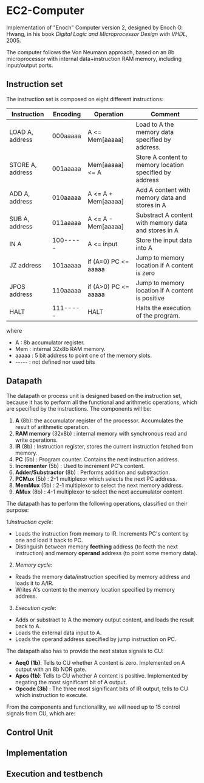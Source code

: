 # EC2-Computer

Implementation of "Enoch" Computer version 2, designed by Enoch O. Hwang, in his book _Digital Logic and Microprocessor Design with VHDL_, 2005.

The computer follows the Von Neumann approach, based on an 8b microprocessor with internal data+instruction RAM memory, including input/output ports.

## Instruction set

The instruction set is composed on eight different instructions:

|   Instruction    |    Encoding    |      Operation       |                       Comment                            |
|------------------|----------------|----------------------|----------------------------------------------------------|
| LOAD A, address  |    000aaaaa    |    A <= Mem[aaaaa]   |  Load to A the memory data specified by address.         |
| STORE A, address |    001aaaaa    |    Mem[aaaaa] <= A   |  Store A content to memory location specified by address |
|  ADD A, address  |    010aaaaa    |  A <= A + Mem[aaaaa] |  Add A content with memory data and stores in A          |
|  SUB A, address  |    011aaaaa    |  A <= A - Mem[aaaaa] |  Substract A content with memory data and stores in A    |
|       IN A       |    100-----    |      A <= input      |  Store the input data into A                             |
|   JZ address     |    101aaaaa    | if (A=0) PC <= aaaaa |  Jump to memory location if A content is zero            |
|  JPOS address    |    110aaaaa    | if (A>0) PC <= aaaaa |  Jump to memory location if A content is positive        |
|       HALT       |    111-----    |         HALT         |  Halts the execution of the program.                     |

 where 
 + A : 8b accumulator register.
 + Mem : internal 32x8b RAM memory.
 + aaaaa : 5 bit address to point one of the memory slots.
 + ----- : not defined nor used bits
 
 ## Datapath
 
The datapath or process unit is designed based on the instruction set, because it has to perform all the functional and arithmetic operations, which are specified by the instructions. The components will be:

1. **A** (8b): the accumulator register of the processor. Accumulates the result of arithmetic operation.
2. **RAM memory** (32x8b) : internal memory with synchronous read and write operations. 
3. **IR** (8b) : Instruction register, stores the current instruction fetched from memory.
4. **PC** (5b) : Program counter. Contains the next instruction address.
5. **Incrementer** (5b) : Used to increment PC's content.
6. **Adder/Substractor** (8b) : Performs addition and substraction.
7. **PCMux** (5b) : 2-1 multiplexor which selects the next PC address.
8. **MemMux** (5b) : 2-1 multiplexor to select the next memory address.
9. **AMux** (8b) : 4-1 multiplexor to select the next accumulator content.

The datapath has to perform the following operations, classified on their purpose:

1._Instruction cycle_: 
 + Loads the instruction from memory to IR. Increments PC's content by one and load it back to PC. 
 + Distinguish between memory **fecthing** address (to fecth the next instruction) and memory **operand** address (to point some memory data).

2. _Memory cycle_: 
 + Reads the memory data/instruction specified by memory address and loads it to A/IR.
 + Writes A's content to the memory location specified by memory address.
 
3. _Execution cycle_:
 + Adds or substract to A the memory output content, and loads the result back to A.
 + Loads the external data input to A.
 + Loads the operand address specified by jump instruction on PC.
 
The datapath also has to provide the next status signals to CU:

+ **Aeq0 (1b)**: Tells to CU whether A content is zero. Implemented on A output with an 8b NOR gate.
+ **Apos (1b)**: Tells to CU whether A content is positive. Implemented by negating the most significant bit of A output.
+ **Opcode (3b)** : The three most significant bits of IR output, tells to CU which instruction to execute.
 
From the components and functionallity, we will need up to 15 control signals from CU, which are:


    
    
 
 ## Control Unit
 
 
 
 ## Implementation
 
 
 
 ## Execution and testbench
 
